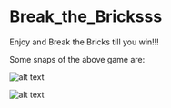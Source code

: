 # Break_the_Bricksss
Enjoy and Break the Bricks till you win!!!

Some snaps of the above game are:

![alt text](https://github.com/gaurisharma360/Break_the_Bricksss/blob/master/Snaps/2021-01-23%20(12).png?raw=true)


![alt text](https://github.com/gaurisharma360/Break_the_Bricksss/blob/master/Snaps/2021-01-23%20(8).png?raw=true)
